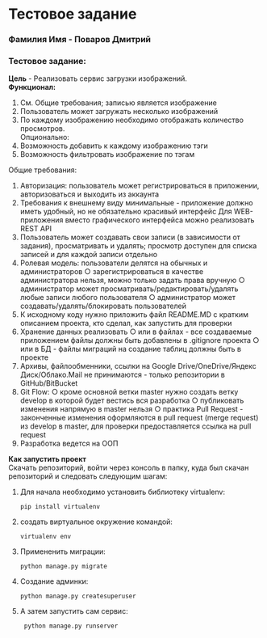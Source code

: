 # Тестовое задание
### Фамилия Имя - Поваров Дмитрий 
### Тестовое задание:  
**Цель** -  Реализовать сервис загрузки изображений.  
**Функционал:**  
1. См. Общие требования; записью является изображение
2. Пользователь может загружать несколько изображений
3. По каждому изображению необходимо отображать количество
просмотров.  
Опционально:
1. Возможность добавить к каждому изображению тэги
2. Возможность фильтровать изображение по тэгам

Общие требования:
1. Авторизация: пользователь может регистрироваться в приложении,
авторизоваться и выходить из аккаунта
2. Требования к внешнему виду минимальные - приложение должно иметь
удобный, но не обязательно красивый интерфейс
Для WEB-приложения вместо графического интерфейса можно
реализовать REST API
3. Пользователь может создавать свои записи (в зависимости от задания),
просматривать и удалять; просмотр доступен для списка записей и для
каждой записи отдельно
4. Ролевая модель: пользователи делятся на обычных и администраторов
○ зарегистрироваться в качестве администратора нельзя, можно
только задать права вручную
○ администратор может просматривать/редактировать/удалять
любые записи любого пользователя
○ администратор может создавать/удалять/блокировать
пользователей
5. К исходному коду нужно приложить файл README.MD с кратким
описанием проекта, кто сделал, как запустить для проверки
6. Хранение данных реализовать
○ или в файлах - все создаваемые приложением файлы должны
быть добавлены в .gitignore проекта
○ или в БД - файлы миграций на создание таблиц должны быть в
проекте
7. Архивы, файлообменники, ссылки на Google Drive/OneDrive/Яндекс
Диск/Облако.Mail не принимаются - только репозитории в
GitHub/BitBucket
8. Git Flow:
○ кроме основной ветки master нужно создать ветку develop в
которой будет вестись вся разработка
○ публиковать изменения напрямую в master нельзя
○ практика Pull Request - законченные изменения оформляются в
pull request (merge request) из develop в master, для проверки
предоставляется ссылка на pull request
9. Разработка ведется на ООП  

**Как запустить проект**      
Скачать репозиторий, войти через консоль в папку, куда был скачан репозиторий и следовать следующим шагам:  

1. Для начала необходимо установить библиотеку virtualenv:

       pip install virtualenv
2. создать виртуальное окружение командой:
 
       virtualenv env
3. Примененить миграции:

       python manage.py migrate
4. Создание админки:

       python manage.py createsuperuser
5. А затем запустить сам сервис:

        python manage.py runserver
